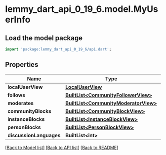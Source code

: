 # lemmy_dart_api_0_19_6.model.MyUserInfo

## Load the model package
```dart
import 'package:lemmy_dart_api_0_19_6/api.dart';
```

## Properties
Name | Type | Description | Notes
------------ | ------------- | ------------- | -------------
**localUserView** | [**LocalUserView**](LocalUserView.md) |  | 
**follows** | [**BuiltList&lt;CommunityFollowerView&gt;**](CommunityFollowerView.md) |  | 
**moderates** | [**BuiltList&lt;CommunityModeratorView&gt;**](CommunityModeratorView.md) |  | 
**communityBlocks** | [**BuiltList&lt;CommunityBlockView&gt;**](CommunityBlockView.md) |  | 
**instanceBlocks** | [**BuiltList&lt;InstanceBlockView&gt;**](InstanceBlockView.md) |  | 
**personBlocks** | [**BuiltList&lt;PersonBlockView&gt;**](PersonBlockView.md) |  | 
**discussionLanguages** | **BuiltList&lt;int&gt;** |  | 

[[Back to Model list]](../README.md#documentation-for-models) [[Back to API list]](../README.md#documentation-for-api-endpoints) [[Back to README]](../README.md)


